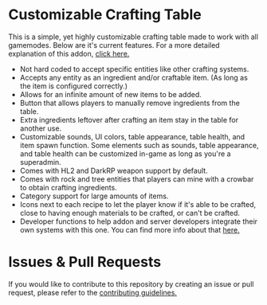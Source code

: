 # Customizable Crafting Table
This is a simple, yet highly customizable crafting table made to work with all gamemodes. Below are it's current features. For a more detailed explanation of this addon, <a href="https://steamcommunity.com/sharedfiles/filedetails/?id=1793133869">click here.</a>
- Not hard coded to accept specific entities like other crafting systems.
- Accepts any entity as an ingredient and/or craftable item. (As long as the item is configured correctly.)
- Allows for an infinite amount of new items to be added.
- Button that allows players to manually remove ingredients from the table.
- Extra ingredients leftover after crafting an item stay in the table for another use.
- Customizable sounds, UI colors, table appearance, table health, and item spawn function. Some elements such as sounds, table appearance, and table health can be customized in-game as long as you're a superadmin.
- Comes with HL2 and DarkRP weapon support by default.
- Comes with rock and tree entities that players can mine with a crowbar to obtain crafting ingredients.
- Category support for large amounts of items.
- Icons next to each recipe to let the player know if it's able to be crafted, close to having enough materials to be crafted, or can't be crafted.
- Developer functions to help addon and server developers integrate their own systems with this one. You can find more info about that [here.](https://github.com/LambdaGaming/Crafting_System/blob/master/dev.md)

# Issues & Pull Requests
 If you would like to contribute to this repository by creating an issue or pull request, please refer to the [contributing guidelines.](https://lambdagaming.github.io/contributing.html)
